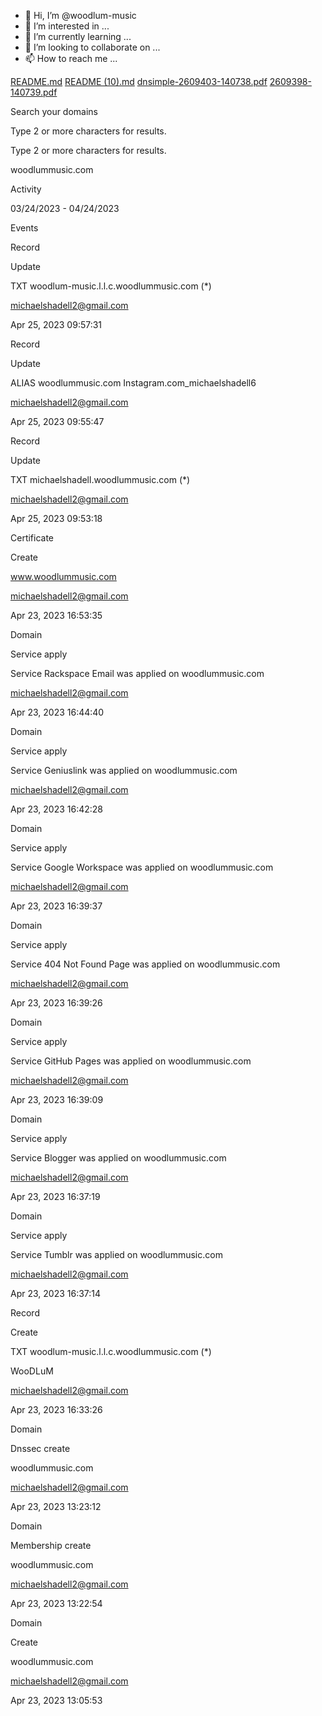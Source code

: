 - 👋 Hi, I’m @woodlum-music
- 👀 I’m interested in ...
- 🌱 I’m currently learning ...
- 💞️ I’m looking to collaborate on ...
- 📫 How to reach me ...

<!---
woodlum-music/woodlum-music is a ✨ special ✨ repository because its `README.md` (this file) appears on your GitHub profile.
You can click the Preview link to take a look at your changes.
--->
[README.md](https://github.com/woodlum-music/woodlum-music/files/11316339/README.md)
[README (10).md](https://github.com/woodlum-music/woodlum-music/files/11316348/README.10.md)
[dnsimple-2609403-140738.pdf](https://github.com/woodlum-music/woodlum-music/files/11316351/dnsimple-2609403-140738.pdf)
[2609398-140739.pdf](https://github.com/woodlum-music/woodlum-music/files/11316352/2609398-140739.pdf)
 

Search your domains

Type 2 or more characters for results.

Type 2 or more characters for results.

woodlummusic.com

 

Activity

03/24/2023  -  04/24/2023

Events

Record

Update

TXT woodlum-music.l.l.c.woodlummusic.com (*)

michaelshadell2@gmail.com

Apr 25, 2023 09:57:31

Record

Update

ALIAS woodlummusic.com Instagram.com_michaelshadell6

michaelshadell2@gmail.com

Apr 25, 2023 09:55:47

Record

Update

TXT michaelshadell.woodlummusic.com (*)

michaelshadell2@gmail.com

Apr 25, 2023 09:53:18

Certificate

Create

www.woodlummusic.com

michaelshadell2@gmail.com

Apr 23, 2023 16:53:35

Domain

Service apply

Service Rackspace Email was applied on woodlummusic.com

michaelshadell2@gmail.com

Apr 23, 2023 16:44:40

Domain

Service apply

Service Geniuslink was applied on woodlummusic.com

michaelshadell2@gmail.com

Apr 23, 2023 16:42:28

Domain

Service apply

Service Google Workspace was applied on woodlummusic.com

michaelshadell2@gmail.com

Apr 23, 2023 16:39:37

Domain

Service apply

Service 404 Not Found Page was applied on woodlummusic.com

michaelshadell2@gmail.com

Apr 23, 2023 16:39:26

Domain

Service apply

Service GitHub Pages was applied on woodlummusic.com

michaelshadell2@gmail.com

Apr 23, 2023 16:39:09

Domain

Service apply

Service Blogger was applied on woodlummusic.com

michaelshadell2@gmail.com

Apr 23, 2023 16:37:19

Domain

Service apply

Service Tumblr was applied on woodlummusic.com

michaelshadell2@gmail.com

Apr 23, 2023 16:37:14

Record

Create

TXT woodlum-music.l.l.c.woodlummusic.com (*)

WooDLuM

michaelshadell2@gmail.com

Apr 23, 2023 16:33:26

Domain

Dnssec create

woodlummusic.com

michaelshadell2@gmail.com

Apr 23, 2023 13:23:12

Domain

Membership create

woodlummusic.com

michaelshadell2@gmail.com

Apr 23, 2023 13:22:54

Domain

Create

woodlummusic.com

michaelshadell2@gmail.com

Apr 23, 2023 13:05:53
